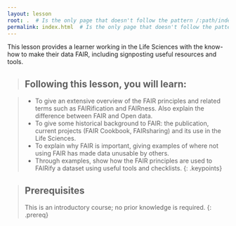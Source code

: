 ```yaml
---
layout: lesson
root: .  # Is the only page that doesn't follow the pattern /:path/index.html
permalink: index.html  # Is the only page that doesn't follow the pattern /:path/index.html
---
```


This lesson provides a learner working in the Life Sciences with the know-how to make their data FAIR, including signposting useful resources and tools.

> ## Following this lesson, you will learn:

> * To give an extensive overview of the FAIR principles and related terms such as FAIRification and FAIRness.  Also explain the difference between FAIR and Open data.
> * To give some historical background to FAIR: the publication, current projects (FAIR Cookbook, FAIRsharing) and its use in the Life Sciences.
> * To explain why FAIR is important, giving examples of where not using FAIR has made data unusable by others.
> * Through examples, show how the FAIR principles are used to FAIRify a dataset using useful tools and checklists.
> {: .keypoints}

> ## Prerequisites
> This is an introductory course; no prior knowledge is required.
{: .prereq}
